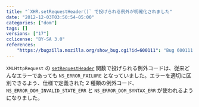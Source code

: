 ```yaml
---
title: "`XHR.setRequestHeader()` で投げられる例外が明確化されました"
date: "2012-12-03T03:50:54-05:00"
categories: ["dom"]
tags: []
versions: ["17"]
cclicense: "BY-SA 3.0"
references:
    "https://bugzilla.mozilla.org/show_bug.cgi?id=600111": "Bug 600111 – XMLHttpRequest.setRequestHeader() throws NS_ERROR_FAILURE inappropriately"
---
```

`XMLHttpRequest` の [`setRequestHeader`](https://developer.mozilla.org/ja/docs/DOM/XMLHttpRequest#setRequestHeader%28%29) 関数で投げられる例外コードは、従来どんなエラーであっても `NS_ERROR_FAILURE` となっていました。エラーを適切に区別できるよう、仕様で定義された 2 種類の例外コード、`NS_ERROR_DOM_INVALID_STATE_ERR` と `NS_ERROR_DOM_SYNTAX_ERR` が使われるようになりました。

